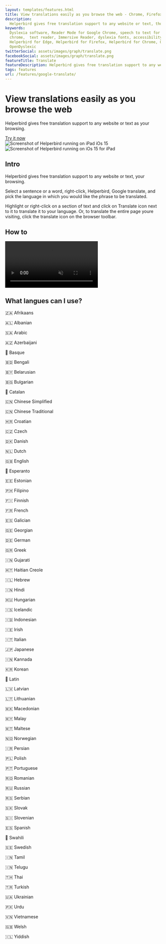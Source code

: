 ```yaml
---
layout: templates/features.html
title: View translations easily as you browse the web - Chrome, Firefox, Edge, Safari, iPad, iPhone
description:
  Helperbird gives free translation support to any website or text, though out your browsing.
keywords:
  Dyslexia software, Reader Mode for Google Chrome, speech to text for chrome, Text to speech for
  chrome,  text reader, Immersive Reader, dyslexia fonts, accessibility software, dyslexia software,
  Helperbird for Edge, Helperbird for Firefox, Helperbird for Chrome, Opendyslexic for Chrome,
  OpenDyslexic
twitterSocial: assets/images/graph/translate.png
facebookSocial: assets/images/graph/translate.png
featureTitle: Translate
featureDescription: Helperbird gives free translation support to any website or text, your browsing.
tags: features
url: /features/google-translate/
---
```




<div class="pt-10 bg-gray-900 sm:pt-16 sm:pb-16 lg:pt-24 lg:pb-16 lg:overflow-hidden">
  <div class="mx-auto max-w-7xl lg:px-8 pb-16">
    <div class="lg:grid lg:grid-cols-2 lg:gap-8">
      <div
        class="mx-auto max-w-md px-4 sm:max-w-2xl sm:px-6 sm:text-center lg:px-0 lg:text-left lg:flex lg:items-center"
      >
        <div class="lg:py-24">
          <h1
            class="mt-4 mb-6 text-4xl tracking-tight font-extrabold text-white sm:mt-5 sm:text-6xl lg:mt-6 xl:text-6xl"
          >
            <span class="block">View translations easily as you browse the web </span> </h1>
					<p class="mt-3 max-w-md mx-auto text-base text-white sm:text-lg md:mt-5 md:text-xl md:max-w-3xl">
			Helperbird gives free translation support to any website or text as your browsing.
          </p>
          <div class="mt-10 sm:mt-12">
            <div class="sm:max-w-xl sm:mx-auto lg:mx-0">
              <div class="sm:flex">
                <a
                  href="/pricing"
                  target="_blank"
                  class="btn btn-accent"
                  >Try it now</a
                >
              </div>
            </div>
          </div>
        </div>
      </div>
      <div class="mt-12 -mb-16 sm:-mb-48 lg:m-0 lg:relative">
        <div
          class="mx-auto max-w-md px-4 sm:max-w-2xl sm:px-6 lg:max-w-none lg:px-0"
        >
          <div class="ipadiphone">
            <div class="ipadiphone-iphone">
              <div class="mask mask__noimage">
                <img
                  alt="Screenshot of Helperbird running on iPad iOs 15"
                  src="/assets/images/products/ipad-iphone/helperbird-running-on-iphone.png"
                  class="mask-img"
                />
              </div>
            </div>
            <div class="ipadiphone-ipad launchaco-builder-hoverable">
              <div class="mask mask__noimage">
                <img
                  alt="Screenshot of Helperbird running on iOs 15 for iPad"
                  src="/assets/images/products/ipad-iphone/helperbirds-iphone-app-running.png"
                  class="mask-img"
                />
              </div>
            </div>
          </div>
        </div>
      </div>
    </div>
  </div>
</div>



<div class="relative py-16 overflow-hidden">
  <div class="relative px-4 sm:px-6 lg:px-8">
    <div class="mt-6 prose prose-pink prose-lg mx-auto">

<div class="mt-16 mx-auto max-w-7xl px-4 sm:mt-24 sm:px-6 bg-gray-50 rounded-lg p-6 dark:bg-gray-800 dark:highlight-white/5">


## Intro

Helperbird gives free translation support to any website or text, your browsing.

Select a sentence or a word, right-click, Helperbird, Google translate, and pick the language in
which you would like the phrase to be translated.

Highlight or right-click on a section of text and click on Translate icon next to it to translate it
to your language. Or, to translate the entire page youre visiting, click the translate icon on the
browser toolbar.

</div>

<div class="mt-16 mx-auto max-w-7xl px-4 sm:mt-24 sm:px-6 bg-gray-50 rounded-lg p-6 dark:bg-gray-800 dark:highlight-white/5">

## How to

<video autoplay="autoplay" class="relative rounded-lg shadow-lg" control="control" loop="loop" muted="muted" playsinline="playsinline"><source src="/assets/videos/home.webm" type="video/webm"><source src="/assets/videos/home.mp4" type="video/mp4"></video>

</div>

<div class="mt-16 mx-auto max-w-7xl px-4 sm:mt-24 sm:px-6 bg-gray-50 rounded-lg p-6 dark:bg-gray-800 dark:highlight-white/5">

## What langues can I use?

🇿🇦 Afrikaans

🇦🇱 Albanian

🇸🇦 Arabic

🇦🇿 Azerbaijani

🏴󠁥󠁳󠁰󠁶󠁿 Basque

🇧🇩 Bengali

🇧🇾 Belarusian

🇧🇬 Bulgarian

🏴󠁥󠁳󠁰󠁶󠁿 Catalan

🇨🇳 Chinese Simplified

🇨🇳 Chinese Traditional

🇭🇷 Croatian

🇨🇿 Czech

🇩🇰 Danish

🇳🇱 Dutch

🇬🇧 English

🏴󠁥󠁳󠁰󠁶󠁿 Esperanto

🇪🇪 Estonian

🇵🇭 Filipino

🇫🇮 Finnish

🇫🇷 French

🇪🇸 Galician

🇬🇪 Georgian

🇩🇪 German

🇬🇷 Greek

🇮🇳 Gujarati

🇭🇹 Haitian Creole

🇮🇱 Hebrew

🇮🇳 Hindi

🇭🇺 Hungarian

🇮🇸 Icelandic

🇮🇩 Indonesian

🇮🇪 Irish

🇮🇹 Italian

🇯🇵 Japanese

🇮🇳 Kannada

🇰🇷 Korean

🏴󠁥󠁳󠁰󠁶󠁿 Latin

🇱🇻 Latvian

🇱🇹 Lithuanian

🇲🇰 Macedonian

🇲🇾 Malay

🇲🇹 Maltese

🇳🇴 Norwegian

🇮🇷 Persian

🇵🇱 Polish

🇵🇹 Portuguese

🇷🇴 Romanian

🇷🇺 Russian

🇷🇸 Serbian

🇸🇰 Slovak

🇸🇮 Slovenian

🇪🇸 Spanish

🏴󠁥󠁳󠁰󠁶󠁿 Swahili

🇸🇪 Swedish

🇮🇳 Tamil

🇮🇳 Telugu

🇹🇭 Thai

🇹🇷 Turkish

🇺🇦 Ukrainian

🇵🇰 Urdu

🇻🇳 Vietnamese

🇬🇧 Welsh

🇮🇱 Yiddish

   </div>
  </div>
</div>
